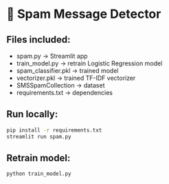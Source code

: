 # 📩 Spam Message Detector 

## Files included:
- spam.py → Streamlit app
- train_model.py → retrain Logistic Regression model
- spam_classifier.pkl → trained model
- vectorizer.pkl → trained TF-IDF vectorizer
- SMSSpamCollection → dataset 
- requirements.txt → dependencies

## Run locally:
```bash
pip install -r requirements.txt
streamlit run spam.py
```

## Retrain model:
```bash
python train_model.py
```
